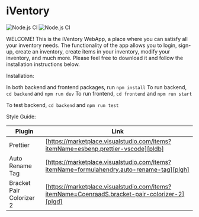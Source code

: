 # iVentory

![Node.js CI](https://github.com/harsimran-preet/iVentory/actions/workflows/frontend.yml/badge.svg)
![Node.js CI](https://github.com/harsimran-preet/iVentory/actions/workflows/backend.yml/badge.svg)

WELCOME!
This is the iVentory WebApp, a place where you can satisfy all your inventory
needs. The functionality of the app allows you to login, sign-up, create an inventory,
create items in your inventory, modify your inventory, and much more. Please
feel free to download it and follow the installation instructions below.

Installation:

In both backend and frontend packages, run `npm install`
To run backend, `cd backend` and `npm run dev`
To run frontend, `cd frontend` and `npm run start`

To test backend, `cd backend` and `npm run test`

Style Guide:

| Plugin                   | Link                                                                                           |
| ------------------------ | ---------------------------------------------------------------------------------------------- |
| Prettier                 | [https://marketplace.visualstudio.com/items?itemName=esbenp.prettier-vscode][pldb]             |
| Auto Rename Tag          | [https://marketplace.visualstudio.com/items?itemName=formulahendry.auto-rename-tag][plgh]      |
| Bracket Pair Colorizer 2 | [https://marketplace.visualstudio.com/items?itemName=CoenraadS.bracket-pair-colorizer-2][plgd] |

